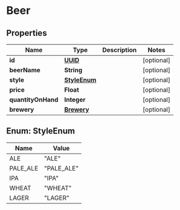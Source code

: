 # Beer

## Properties
Name | Type | Description | Notes
------------ | ------------- | ------------- | -------------
**id** | [**UUID**](UUID.md) |  |  [optional]
**beerName** | **String** |  |  [optional]
**style** | [**StyleEnum**](#StyleEnum) |  |  [optional]
**price** | **Float** |  |  [optional]
**quantityOnHand** | **Integer** |  |  [optional]
**brewery** | [**Brewery**](Brewery.md) |  |  [optional]

<a name="StyleEnum"></a>
## Enum: StyleEnum
Name | Value
---- | -----
ALE | &quot;ALE&quot;
PALE_ALE | &quot;PALE_ALE&quot;
IPA | &quot;IPA&quot;
WHEAT | &quot;WHEAT&quot;
LAGER | &quot;LAGER&quot;
